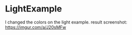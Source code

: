 # LightExample
I changed the colors on the light example.
result screenshot: https://imgur.com/a/J20sMFw

